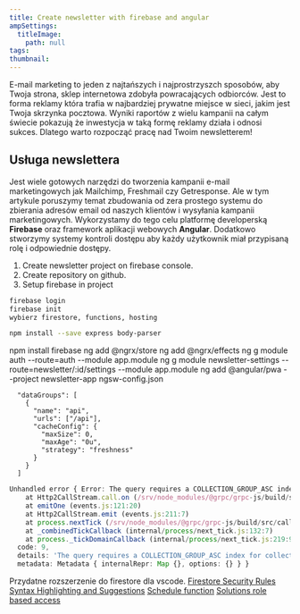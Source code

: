 ```yaml
---
title: Create newsletter with firebase and angular
ampSettings:
  titleImage:
    path: null
tags:
thumbnail:
---
```


E-mail marketing to jeden z najtańszych i najprostrzyszch sposobów, aby Twoja strona, sklep internetowa zdobyła powracających odbiorców. Jest to forma reklamy która trafia w najbardziej prywatne miejsce w sieci, jakim jest Twoja skrzynka pocztowa. Wyniki raportów z wielu kampanii na całym świecie pokazują że inwestycja w taką formę reklamy działa i odnosi sukces. Dlatego warto rozpocząć pracę nad Twoim newsletterem!

## Usługa newslettera

Jest wiele gotowych narzędzi do tworzenia kampanii e-mail marketingowych jak Mailchimp, Freshmail czy Getresponse. Ale w tym artykule poruszymy temat zbudowania od zera prostego systemu do zbierania adresów email od naszych klientów i wysyłania kampanii marketingowych. Wykorzystamy do tego celu platformę developerską **Firebase** oraz framework aplikacji webowych **Angular**.
Dodatkowo stworzymy systemy kontroli dostępu aby każdy użytkownik miał przypisaną rolę i odpowiednie dostępy.

1. Create newsletter project on firebase console.
2. Create repository on github.
3. Setup firebase in project

```bash
firebase login
firebase init
wybierz firestore, functions, hosting
```

```bash
npm install --save express body-parser
```

npm install firebase
ng add @ngrx/store
ng add @ngrx/effects
ng g module auth --route=auth --module app.module
ng g module newsletter-settings --route=newsletter/:id/settings --module app.module
ng add @angular/pwa --project newsletter-app
ngsw-config.json
```
  "dataGroups": [
    {
      "name": "api",
      "urls": ["/api"],
      "cacheConfig": {
        "maxSize": 0,
        "maxAge": "0u",
        "strategy": "freshness"
      }
    }
  ]
```

```ts
Unhandled error { Error: The query requires a COLLECTION_GROUP_ASC index for collection user-role and field newsletterId. You can create it here: https://console.firebase.google.com/v1/r/project/newsletter-f8570/firestore/indexes?create_exemption=Clxwcm9qZWN0cy9uZXdzbGV0dGVyLWY4NTcwL2RhdGFiYXNlcy8oZGVmYXVsdCkvY29sbGVjdGlvbkdyb3Vwcy91c2VyLXJvbGUvZmllbGRzL25ld3NsZXR0ZXJJZBACGhAKDG5ld3NsZXR0ZXJJZBAB
    at Http2CallStream.call.on (/srv/node_modules/@grpc/grpc-js/build/src/call.js:68:41)
    at emitOne (events.js:121:20)
    at Http2CallStream.emit (events.js:211:7)
    at process.nextTick (/srv/node_modules/@grpc/grpc-js/build/src/call-stream.js:75:22)
    at _combinedTickCallback (internal/process/next_tick.js:132:7)
    at process._tickDomainCallback (internal/process/next_tick.js:219:9)
  code: 9,
  details: 'The query requires a COLLECTION_GROUP_ASC index for collection user-role and field newsletterId. You can create it here: https://console.firebase.google.com/v1/r/project/newsletter-f8570/firestore/indexes?create_exemption=Clxwcm9qZWN0cy9uZXdzbGV0dGVyLWY4NTcwL2RhdGFiYXNlcy8oZGVmYXVsdCkvY29sbGVjdGlvbkdyb3Vwcy91c2VyLXJvbGUvZmllbGRzL25ld3NsZXR0ZXJJZBACGhAKDG5ld3NsZXR0ZXJJZBAB',
  metadata: Metadata { internalRepr: Map {}, options: {} } }
```

Przydatne rozszerzenie do firestore dla vscode.
[Firestore Security Rules Syntax Highlighting and Suggestions](https://marketplace.visualstudio.com/items?itemName=ChFlick.firecode)
[Schedule function](https://firebase.google.com/docs/functions/schedule-functions)
[Solutions role based access](https://firebase.google.com/docs/firestore/solutions/role-based-access)
